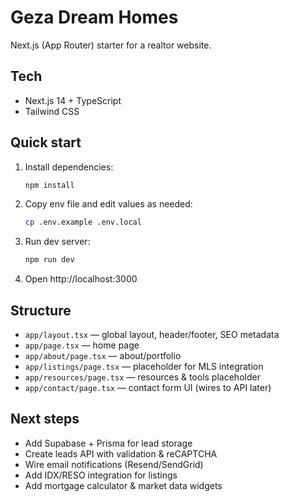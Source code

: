 # Geza Dream Homes

Next.js (App Router) starter for a realtor website.

## Tech
- Next.js 14 + TypeScript
- Tailwind CSS

## Quick start
1. Install dependencies:
   ```bash
   npm install
   ```
2. Copy env file and edit values as needed:
   ```bash
   cp .env.example .env.local
   ```
3. Run dev server:
   ```bash
   npm run dev
   ```
4. Open http://localhost:3000

## Structure
- `app/layout.tsx` — global layout, header/footer, SEO metadata
- `app/page.tsx` — home page
- `app/about/page.tsx` — about/portfolio
- `app/listings/page.tsx` — placeholder for MLS integration
- `app/resources/page.tsx` — resources & tools placeholder
- `app/contact/page.tsx` — contact form UI (wires to API later)

## Next steps
- Add Supabase + Prisma for lead storage
- Create leads API with validation & reCAPTCHA
- Wire email notifications (Resend/SendGrid)
- Add IDX/RESO integration for listings
- Add mortgage calculator & market data widgets
